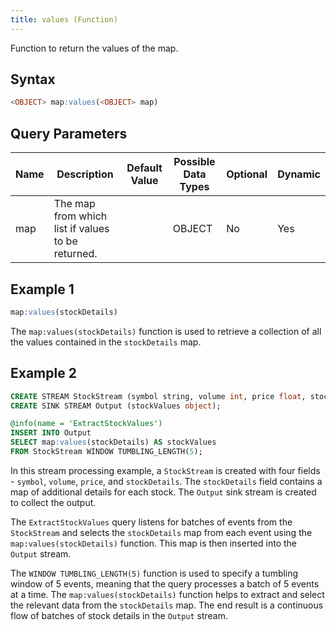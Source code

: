 ```yaml
---
title: values (Function)
---
```


Function to return the values of the map.

## Syntax

```sql
<OBJECT> map:values(<OBJECT> map)
```

## Query Parameters

| Name | Description  | Default Value | Possible Data Types | Optional | Dynamic |
|------|--------------|---------------|---------------------|----------|---------|
| map  | The map from which list if values to be returned. |      | OBJECT  | No  | Yes |

## Example 1

```sql
map:values(stockDetails)
```

The `map:values(stockDetails)` function is used to retrieve a collection of all the values contained in the `stockDetails` map.

## Example 2

```sql
CREATE STREAM StockStream (symbol string, volume int, price float, stockDetails object);
CREATE SINK STREAM Output (stockValues object);

@info(name = 'ExtractStockValues')
INSERT INTO Output
SELECT map:values(stockDetails) AS stockValues
FROM StockStream WINDOW TUMBLING_LENGTH(5);
```

In this stream processing example, a `StockStream` is created with four fields - `symbol`, `volume`, `price`, and `stockDetails`. The `stockDetails` field contains a map of additional details for each stock. The `Output` sink stream is created to collect the output.

The `ExtractStockValues` query listens for batches of events from the `StockStream` and selects the `stockDetails` map from each event using the `map:values(stockDetails)` function. This map is then inserted into the `Output` stream.

The `WINDOW TUMBLING_LENGTH(5)` function is used to specify a tumbling window of 5 events, meaning that the query processes a batch of 5 events at a time. The `map:values(stockDetails)` function helps to extract and select the relevant data from the `stockDetails` map. The end result is a continuous flow of batches of stock details in the `Output` stream.
